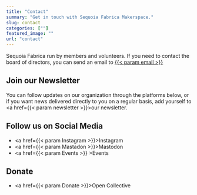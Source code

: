 ```yaml
---
title: "Contact"
summary: "Get in touch with Sequoia Fabrica Makerspace."
slug: contact
categories: [""]
featured_image: ""
url: "contact"
---
```


Sequoia Fabrica run by members and volunteers. If you need to contact the board of directors, you can send an email to <a href="mailto:{{< param email >}}">{{< param email >}}</a>

## Join our Newsletter

You can follow updates on our organization through the platforms below, or if you want news delivered directly to you on a regular basis, add yourself to <a href={{< param newsletter >}}>our newsletter</a>.


## Follow us on Social Media
- <a href={{< param Instagram >}}>Instagram</a>
- <a href={{< param Mastadon >}}>Mastodon</a>
- <a href={{< param Events >}} >Events</a>


## Donate

- <a href={{< param Donate >}}>Open Collective</a>
